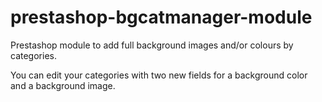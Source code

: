 # prestashop-bgcatmanager-module
Prestashop module to add full background images and/or colours by categories.

You can edit your categories with two new fields for a background color and a background image.